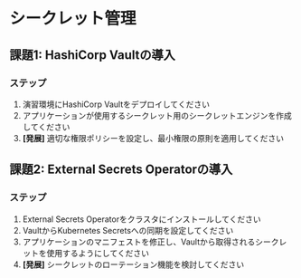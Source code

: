 # シークレット管理

## 課題1: HashiCorp Vaultの導入

### ステップ
1. 演習環境にHashiCorp Vaultをデプロイしてください
2. アプリケーションが使用するシークレット用のシークレットエンジンを作成してください
3. **[発展]** 適切な権限ポリシーを設定し、最小権限の原則を適用してください

## 課題2: External Secrets Operatorの導入

### ステップ
1. External Secrets Operatorをクラスタにインストールしてください
2. VaultからKubernetes Secretsへの同期を設定してください
3. アプリケーションのマニフェストを修正し、Vaultから取得されるシークレットを使用するようにしてください
4. **[発展]** シークレットのローテーション機能を検討してください
